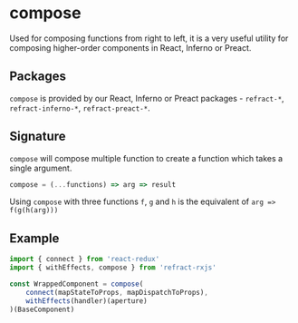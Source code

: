 # compose

Used for composing functions from right to left, it is a very useful utility for composing higher-order components in React, Inferno or Preact.

## Packages

`compose` is provided by our React, Inferno or Preact packages - `refract-*`, `refract-inferno-*`, `refract-preact-*`.

## Signature

`compose` will compose multiple function to create a function which takes a single argument.

```javascript
compose = (...functions) => arg => result
```

Using `compose` with three functions `f`, `g` and `h` is the equivalent of `arg => f(g(h(arg)))`

## Example

```javascript
import { connect } from 'react-redux'
import { withEffects, compose } from 'refract-rxjs'

const WrappedComponent = compose(
    connect(mapStateToProps, mapDispatchToProps),
    withEffects(handler)(aperture)
)(BaseComponent)
```

